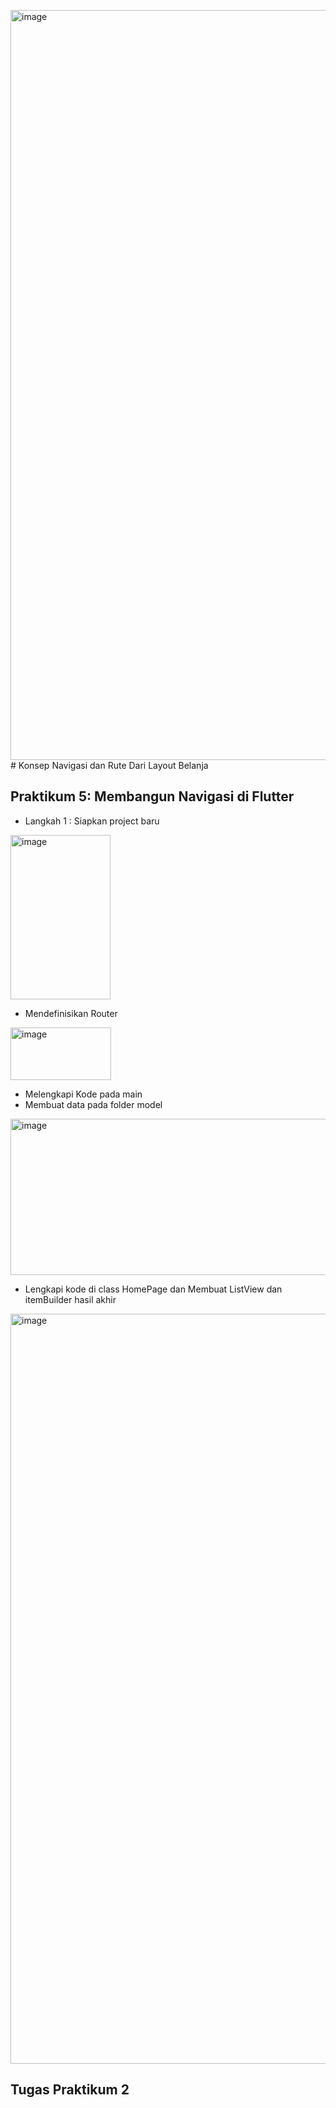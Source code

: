 <img width="1920" height="1200" alt="image" src="https://github.com/user-attachments/assets/c0a9f96b-4834-4bdf-be0b-60e2884802b7" />#  Konsep Navigasi dan Rute Dari Layout Belanja

## Praktikum 5: Membangun Navigasi di Flutter
- Langkah 1 : Siapkan project baru
<img width="160" height="263" alt="image" src="https://github.com/user-attachments/assets/1019e835-2ff5-4c33-8668-7053707706b8" />

- Mendefinisikan Router
<img width="161" height="84" alt="image" src="https://github.com/user-attachments/assets/8b8f5b82-232b-4de8-a8ab-e489e10b9367" />

- Melengkapi Kode pada main
- Membuat data pada folder model
<img width="936" height="250" alt="image" src="https://github.com/user-attachments/assets/dd24e55f-6358-4113-8579-32084b22ed80" />

- Lengkapi kode di class HomePage dan Membuat ListView dan itemBuilder
hasil akhir
<img width="1920" height="1200" alt="image" src="https://github.com/user-attachments/assets/72066536-90f8-478f-90b3-5fd1d8216aab" />

## Tugas Praktikum 2


 

